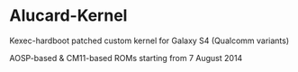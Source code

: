 Alucard-Kernel
==============

Kexec-hardboot patched custom kernel for Galaxy S4 (Qualcomm variants)

AOSP-based & CM11-based ROMs starting from 7 August 2014
